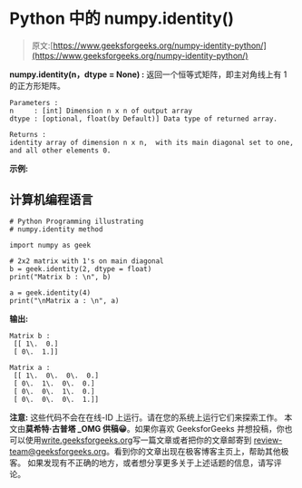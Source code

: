 # Python 中的 numpy.identity()

> 原文:[https://www.geeksforgeeks.org/numpy-identity-python/](https://www.geeksforgeeks.org/numpy-identity-python/)

**numpy.identity(n，dtype = None) :** 返回一个恒等式矩阵，即主对角线上有 1 的正方形矩阵。

```
Parameters : 
n     : [int] Dimension n x n of output array  
dtype : [optional, float(by Default)] Data type of returned array.  
```

```
Returns : 
identity array of dimension n x n,  with its main diagonal set to one, and all other elements 0.
```

**示例:**

## 计算机编程语言

```
# Python Programming illustrating
# numpy.identity method

import numpy as geek

# 2x2 matrix with 1's on main diagonal
b = geek.identity(2, dtype = float)
print("Matrix b : \n", b)

a = geek.identity(4)
print("\nMatrix a : \n", a)
```

**输出:**

```
Matrix b : 
 [[ 1\.  0.]
 [ 0\.  1.]]

Matrix a : 
 [[ 1\.  0\.  0\.  0.]
 [ 0\.  1\.  0\.  0.]
 [ 0\.  0\.  1\.  0.]
 [ 0\.  0\.  0\.  1.]]
```

**注意:**
这些代码不会在在线-ID 上运行。请在您的系统上运行它们来探索工作。
本文由**莫希特·古普塔 _OMG 供稿😀**。如果你喜欢 GeeksforGeeks 并想投稿，你也可以使用[write.geeksforgeeks.org](https://write.geeksforgeeks.org)写一篇文章或者把你的文章邮寄到 review-team@geeksforgeeks.org。看到你的文章出现在极客博客主页上，帮助其他极客。
如果发现有不正确的地方，或者想分享更多关于上述话题的信息，请写评论。